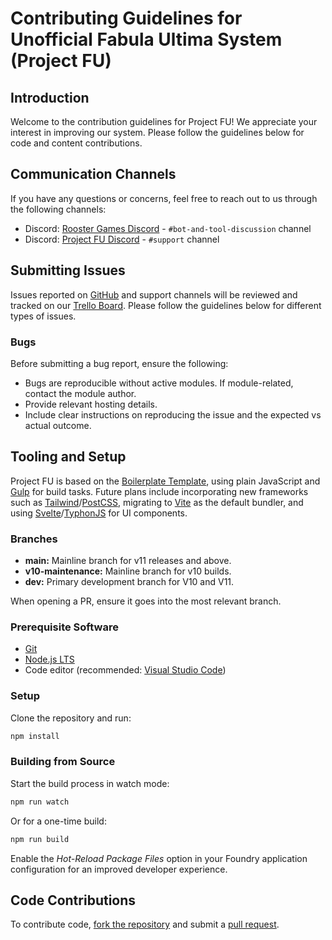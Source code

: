 # Contributing Guidelines for Unofficial Fabula Ultima System (Project FU)

## Introduction

Welcome to the contribution guidelines for Project FU! We appreciate your interest in improving our system. Please follow the guidelines below for code and content contributions.

## Communication Channels

If you have any questions or concerns, feel free to reach out to us through the following channels:

-   Discord: [Rooster Games Discord](https://discord.gg/G9qGbn2) - `#bot-and-tool-discussion` channel
-   Discord: [Project FU Discord](https://discord.gg/SNuxpzCgVB) - `#support` channel

## Submitting Issues

Issues reported on [GitHub](https://github.com/) and support channels will be reviewed and tracked on our [Trello Board](https://trello.com/b/VEa8VQHc/fabula-ultima-system). Please follow the guidelines below for different types of issues.

### Bugs

Before submitting a bug report, ensure the following:

-   Bugs are reproducible without active modules. If module-related, contact the module author.
-   Provide relevant hosting details.
-   Include clear instructions on reproducing the issue and the expected vs actual outcome.

## Tooling and Setup

Project FU is based on the [Boilerplate Template](https://foundryvtt.wiki/en/development/guides/SD-tutorial/SD01-Getting-started), using plain JavaScript and [Gulp](https://gulpjs.com/) for build tasks. Future plans include incorporating new frameworks such as [Tailwind](https://tailwindcss.com/)/[PostCSS](https://postcss.org/), migrating to [Vite](https://vitejs.dev/) as the default bundler, and using [Svelte](https://svelte.dev/)/[TyphonJS](https://github.com/typhonjs-fvtt-demo/template-svelte-esm) for UI components.

### Branches

-   **main:** Mainline branch for v11 releases and above.
-   **v10-maintenance:** Mainline branch for v10 builds.
-   **dev:** Primary development branch for V10 and V11.

When opening a PR, ensure it goes into the most relevant branch.

### Prerequisite Software

-   [Git](https://git-scm.com/)
-   [Node.js LTS](https://nodejs.org)
-   Code editor (recommended: [Visual Studio Code](https://code.visualstudio.com/))

### Setup

Clone the repository and run:

```bash
npm install
```

### Building from Source

Start the build process in watch mode:

```bash
npm run watch
```

Or for a one-time build:

```bash
npm run build
```

Enable the _Hot-Reload Package Files_ option in your Foundry application configuration for an improved developer experience.

## Code Contributions

To contribute code, [fork the repository](https://docs.github.com/en/pull-requests/collaborating-with-pull-requests/working-with-forks/fork-a-repo) and submit a [pull request](https://docs.github.com/en/pull-requests/collaborating-with-pull-requests/proposing-changes-to-your-work-with-pull-requests/about-pull-requests).
